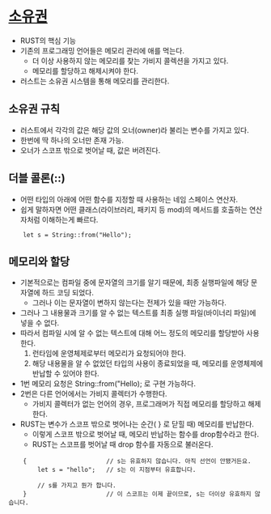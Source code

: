 # [소유권](https://rinthel.github.io/rust-lang-book-ko/ch04-01-what-is-ownership.html)
- RUST의 핵심 기능
- 기존의 프로그래밍 언어들은 메모리 관리에 애를 먹는다.
    - 더 이상 사용하지 않는 메모리를 찾는 가비지 콜렉션을 가지고 있다.
    - 메모리를 할당하고 해제시켜야 한다.
- 러스트는 소유권 시스템을 통해 메모리를 관리한다.

## 소유권 규칙
- 러스트에서 각각의 값은 해당 값의 오너(owner)라 불리는 변수를 가지고 있다.
- 한번에 딱 하나의 오너만 존재 가능.
- 오너가 스코프 밖으로 벗어날 때, 값은 버려진다.


## 더블 콜론(::)
- 어떤 타입의 아래에 어떤 함수를 지정할 때 사용하는 네임 스페이스 연산자.
- 쉽게 말하자면 어떤 클래스(라이브러리, 패키지 등 mod)의 메서드를 호출하는 연산자처럼 이해하는게 빠르다.
```
    let s = String::from("Hello");
```

## 메모리와 할당
- 기본적으로는 컴파일 중에 문자열의 크기를 알기 때문에, 최종 실행파일에 해당 문자열에 하드 코딩 되었다.
    - 그러나 이는 문자열이 변하지 않는다는 전제가 있을 때만 가능하다.
- 그러나 그 내용물과 크기를 알 수 없는 텍스트를 최종 실행 파일(바이너리 파일)에 넣을 수 없다.
- 따라서 컴파일 시에 알 수 없는 텍스트에 대해 어느 정도의 메모리를 할당받아 사용한다.
    1. 런타임에 운영체제로부터 메모리가 요청되어야 한다.
    2. 해당 내용물을 알 수 없었던 타입의 사용이 종료되었을 때, 메모리를 운영체제에 반납할 수 있어야 한다.
- 1번 메모리 요청은 String::from("Hello); 로 구현 가능하다.
- 2번은 다른 언어에서는 가비지 콜렉터가 수행한다.
    - 가비지 콜렉터가 없는 언어의 경우, 프로그래머가 직접 메모리를 할당하고 해제한다.
- RUST는 변수가 스코프 밖으로 벗어나는 순간( } 로 닫힐 때) 메모리를 반납한다.
    - 이렇게 스코프 밖으로 벗어날 때, 메모리 반납하는 함수를 drop함수라고 한다.
    - RUST는 스코프를 벗어날 때 drop 함수를 자동으로 불러온다.


```
    {                      // s는 유효하지 않습니다. 아직 선언이 안됐거든요.
        let s = "hello";   // s는 이 지점부터 유효합니다.

        // s를 가지고 뭔가 합니다.
    }                      // 이 스코프는 이제 끝이므로, s는 더이상 유효하지 않습니다.
```

